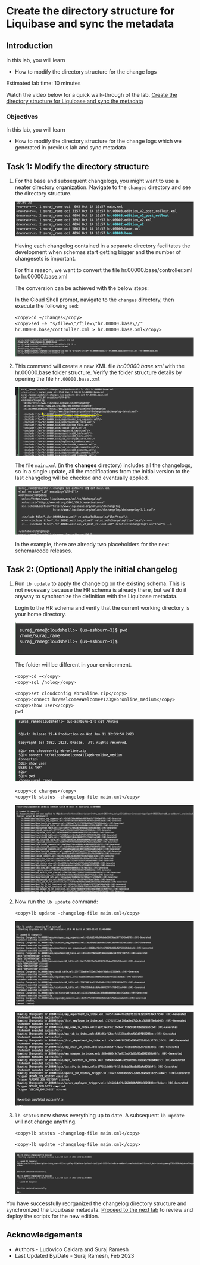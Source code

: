 # Create the directory structure for Liquibase and sync the metadata

## Introduction

In this lab, you will learn 

- How to modify the directory structure for the change logs

Estimated lab time: 10 minutes

Watch the video below for a quick walk-through of the lab.
[Create the directory structure for Liquibase and sync the metadata](videohub:1_tral6svn)

### Objectives

In this lab, you will learn 

- How to modify the directory structure for the change logs which we generated in previous lab and sync metadata

## Task 1: Modify the directory structure 

1. For the base and subsequent changelogs, you might want to use a neater directory organization. Navigate to the `changes` directory and see the directory structure. 

    ![Changes directory](images/changes-directory.png " ")

    Having each changelog contained in a separate directory facilitates the development when schemas start getting bigger and the number of changesets is important.

    For this reason, we want to convert the file hr.00000.base/controller.xml to hr.00000.base.xml

    The conversion can be achieved with the below steps:

    In the Cloud Shell prompt, navigate to the `changes` directory, then execute the following `sed`:

    ```text
    <copy>cd ~/changes</copy>
    <copy>sed -e "s/file=\"/file=\"hr.00000.base\//" hr.00000.base/controller.xml > hr.00000.base.xml</copy>
    ```

    ![SED Command](images/sed-command.png " ")


2. This command will create a new XML file *hr.00000.base.xml* with the hr.00000.base folder structure. Verify the folder structure details by opening the file `hr.00000.base.xml`

    ![Base XML folder](images/basexml-folder.png " ")

    The file `main.xml` (in the **changes** directory) includes all the changelogs, so in a single update, all the modifications from the initial version to the last changelog will be checked and eventually applied.

    ![Main xml](images/main-xml.png " ")

    In the example, there are already two placeholders for the next schema/code releases.

## Task 2: (Optional) Apply the initial changelog 

1. Run `lb update` to apply the changelog on the existing schema. This is not necessary because the HR schema is already there, but we'll do it anyway to synchronize the definition with the Liquibase metadata.

    Login to the HR schema and verify that the current working directory is your home directory.

    ![Cloud Shell home](images/cloudshell-home.png " ")

    The folder will be different in your environment.

    ```text
    <copy>cd ~</copy>
    <copy>sql /nolog</copy>
    ```

    ```text
    <copy>set cloudconfig ebronline.zip</copy>
    <copy>connect hr/Welcome#Welcome#123@ebronline_medium</copy>
    <copy>show user</copy>
    pwd
    ```

    ![sqlcl-hr](images/sqlcl-hr.png " ")

    ```text
    <copy>cd changes</copy>
    <copy>lb status -changelog-file main.xml</copy>
    ```

    ![lb-chagelog-status](images/lb-changelog-status.png " ")

2. Now run the `lb update` command:

    ```text
    <copy>lb update -changelog-file main.xml</copy>
    ```

    ![lb-chagelog-update1](images/lb-changelog-update1.png " ")

    ![lb-chagelog-update2](images/lb-changelog-update2.png " ")


3. `lb status` now shows everything up to date. A subsequent `lb update` will not change anything.

    ```text
    <copy>lb status -changelog-file main.xml</copy>
    ```

    ```text
    <copy>lb update -changelog-file main.xml</copy>
    ```

    ![lb-chagelog-last](images/lb-changelog-last.png " ")


You have successfully reorganized the changelog directory structure and synchronized the Liquibase metadata. [Proceed to the next lab](#next) to review and deploy the scripts for the new edition.

## Acknowledgements

- Authors - Ludovico Caldara and Suraj Ramesh
- Last Updated By/Date - Suraj Ramesh, Feb 2023
